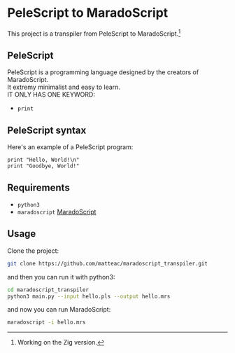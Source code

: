 # PeleScript to MaradoScript
This project is a transpiler from PeleScript to MaradoScript.[^1]
[^1]: Working on the Zig version.

## PeleScript
PeleScript is a programming language designed by the creators of MaradoScript.  
It extremy minimalist and easy to learn.  
IT ONLY HAS ONE KEYWORD:
- `print`

## PeleScript syntax
Here's an example of a PeleScript program:
```pelescript
print "Hello, World!\n"
print "Goodbye, World!"
```
## Requirements
- `python3`
- `maradoscript` [MaradoScript](https://github.com/matteac/maradoscript) 

## Usage
Clone the project:
```bash
git clone https://github.com/matteac/maradoscript_transpiler.git
```
and then you can run it with python3:
```bash
cd maradoscript_transpiler
python3 main.py --input hello.pls --output hello.mrs
```
and now you can run MaradoScript:
```bash
maradoscript -i hello.mrs
```
